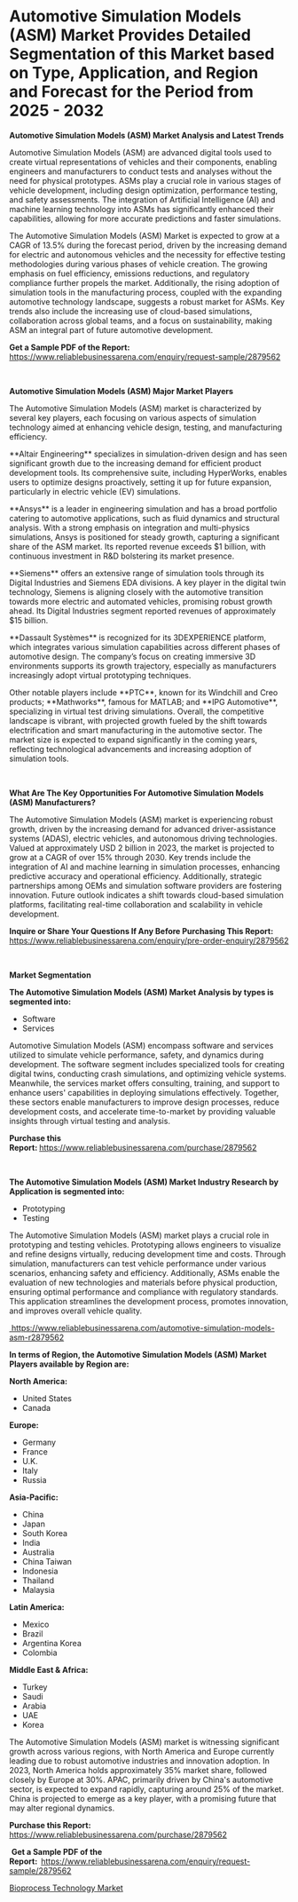 <p><h1>Automotive Simulation Models (ASM) Market Provides Detailed Segmentation of this Market based on Type, Application, and Region and Forecast for the Period from 2025 - 2032</h1></p><p><strong>Automotive Simulation Models (ASM) Market Analysis and Latest Trends</strong></p>
<p><p>Automotive Simulation Models (ASM) are advanced digital tools used to create virtual representations of vehicles and their components, enabling engineers and manufacturers to conduct tests and analyses without the need for physical prototypes. ASMs play a crucial role in various stages of vehicle development, including design optimization, performance testing, and safety assessments. The integration of Artificial Intelligence (AI) and machine learning technology into ASMs has significantly enhanced their capabilities, allowing for more accurate predictions and faster simulations.</p><p>The Automotive Simulation Models (ASM) Market is expected to grow at a CAGR of 13.5% during the forecast period, driven by the increasing demand for electric and autonomous vehicles and the necessity for effective testing methodologies during various phases of vehicle creation. The growing emphasis on fuel efficiency, emissions reductions, and regulatory compliance further propels the market. Additionally, the rising adoption of simulation tools in the manufacturing process, coupled with the expanding automotive technology landscape, suggests a robust market for ASMs. Key trends also include the increasing use of cloud-based simulations, collaboration across global teams, and a focus on sustainability, making ASM an integral part of future automotive development.</p></p>
<p><strong>Get a Sample PDF of the Report:&nbsp;</strong> <a href="https://www.reliablebusinessarena.com/enquiry/request-sample/2879562?utm_campaign=3168&utm_medium=2&utm_source=Github&utm_content=ia&utm_term=12032025&utm_id=automotive-simulation-models-asm">https://www.reliablebusinessarena.com/enquiry/request-sample/2879562</a></p>
<p>&nbsp;</p>
<p><strong>Automotive Simulation Models (ASM) Major Market Players</strong></p>
<p><p>The Automotive Simulation Models (ASM) market is characterized by several key players, each focusing on various aspects of simulation technology aimed at enhancing vehicle design, testing, and manufacturing efficiency. </p><p>**Altair Engineering** specializes in simulation-driven design and has seen significant growth due to the increasing demand for efficient product development tools. Its comprehensive suite, including HyperWorks, enables users to optimize designs proactively, setting it up for future expansion, particularly in electric vehicle (EV) simulations.</p><p>**Ansys** is a leader in engineering simulation and has a broad portfolio catering to automotive applications, such as fluid dynamics and structural analysis. With a strong emphasis on integration and multi-physics simulations, Ansys is positioned for steady growth, capturing a significant share of the ASM market. Its reported revenue exceeds $1 billion, with continuous investment in R&D bolstering its market presence.</p><p>**Siemens** offers an extensive range of simulation tools through its Digital Industries and Siemens EDA divisions. A key player in the digital twin technology, Siemens is aligning closely with the automotive transition towards more electric and automated vehicles, promising robust growth ahead. Its Digital Industries segment reported revenues of approximately $15 billion.</p><p>**Dassault Systèmes** is recognized for its 3DEXPERIENCE platform, which integrates various simulation capabilities across different phases of automotive design. The company’s focus on creating immersive 3D environments supports its growth trajectory, especially as manufacturers increasingly adopt virtual prototyping techniques.</p><p>Other notable players include **PTC**, known for its Windchill and Creo products; **Mathworks**, famous for MATLAB; and **IPG Automotive**, specializing in virtual test driving simulations. Overall, the competitive landscape is vibrant, with projected growth fueled by the shift towards electrification and smart manufacturing in the automotive sector. The market size is expected to expand significantly in the coming years, reflecting technological advancements and increasing adoption of simulation tools.</p></p>
<p>&nbsp;</p>
<p><strong>What Are The Key Opportunities For Automotive Simulation Models (ASM) Manufacturers?</strong></p>
<p><p>The Automotive Simulation Models (ASM) market is experiencing robust growth, driven by the increasing demand for advanced driver-assistance systems (ADAS), electric vehicles, and autonomous driving technologies. Valued at approximately USD 2 billion in 2023, the market is projected to grow at a CAGR of over 15% through 2030. Key trends include the integration of AI and machine learning in simulation processes, enhancing predictive accuracy and operational efficiency. Additionally, strategic partnerships among OEMs and simulation software providers are fostering innovation. Future outlook indicates a shift towards cloud-based simulation platforms, facilitating real-time collaboration and scalability in vehicle development.</p></p>
<p><strong>Inquire or Share Your Questions If Any Before Purchasing This Report:</strong> <a href="https://www.reliablebusinessarena.com/enquiry/pre-order-enquiry/2879562?utm_campaign=3168&utm_medium=2&utm_source=Github&utm_content=ia&utm_term=12032025&utm_id=automotive-simulation-models-asm">https://www.reliablebusinessarena.com/enquiry/pre-order-enquiry/2879562</a></p>
<p>&nbsp;</p>
<p><strong>Market Segmentation</strong></p>
<p><strong>The Automotive Simulation Models (ASM) Market Analysis by types is segmented into:</strong></p>
<p><ul><li>Software</li><li>Services</li></ul></p>
<p><p>Automotive Simulation Models (ASM) encompass software and services utilized to simulate vehicle performance, safety, and dynamics during development. The software segment includes specialized tools for creating digital twins, conducting crash simulations, and optimizing vehicle systems. Meanwhile, the services market offers consulting, training, and support to enhance users' capabilities in deploying simulations effectively. Together, these sectors enable manufacturers to improve design processes, reduce development costs, and accelerate time-to-market by providing valuable insights through virtual testing and analysis.</p></p>
<p><strong>Purchase this Report:&nbsp;</strong><a href="https://www.reliablebusinessarena.com/purchase/2879562?utm_campaign=3168&utm_medium=2&utm_source=Github&utm_content=ia&utm_term=12032025&utm_id=automotive-simulation-models-asm">https://www.reliablebusinessarena.com/purchase/2879562</a></p>
<p>&nbsp;</p>
<p><strong>The Automotive Simulation Models (ASM) Market Industry Research by Application is segmented into:</strong></p>
<p><ul><li>Prototyping</li><li>Testing</li></ul></p>
<p><p>The Automotive Simulation Models (ASM) market plays a crucial role in prototyping and testing vehicles. Prototyping allows engineers to visualize and refine designs virtually, reducing development time and costs. Through simulation, manufacturers can test vehicle performance under various scenarios, enhancing safety and efficiency. Additionally, ASMs enable the evaluation of new technologies and materials before physical production, ensuring optimal performance and compliance with regulatory standards. This application streamlines the development process, promotes innovation, and improves overall vehicle quality.</p></p>
<p><a href="https://www.reliablebusinessarena.com/automotive-simulation-models-asm-r2879562?utm_campaign=3168&utm_medium=2&utm_source=Github&utm_content=ia&utm_term=12032025&utm_id=automotive-simulation-models-asm">&nbsp;https://www.reliablebusinessarena.com/automotive-simulation-models-asm-r2879562</a></p>
<p><strong>In terms of Region, the Automotive Simulation Models (ASM) Market Players available by Region are:</strong></p>
<p>
    <p> <strong> North America: </strong>
        <ul>
            <li>United States</li>
            <li>Canada</li>
        </ul>
        </p> 
    <p> <strong> Europe: </strong>
        <ul>
            <li>Germany</li>
            <li>France</li>
            <li>U.K.</li>
            <li>Italy</li>
            <li>Russia</li>
        </ul>
        </p> 
    <p> <strong> Asia-Pacific: </strong>
        <ul>
            <li>China</li>
            <li>Japan</li>
            <li>South Korea</li>
            <li>India</li>
            <li>Australia</li>
            <li>China Taiwan</li>
            <li>Indonesia</li>
            <li>Thailand</li>
            <li>Malaysia</li>
        </ul>
        </p> 
    <p> <strong> Latin America: </strong>
        <ul>
            <li>Mexico</li>
            <li>Brazil</li>
            <li>Argentina Korea</li>
            <li>Colombia</li>
        </ul>
        </p> 
    <p> <strong> Middle East & Africa: </strong>
        <ul>
            <li>Turkey</li>
            <li>Saudi</li>
            <li>Arabia</li>
            <li>UAE</li>
            <li>Korea</li>
        </ul>
    </p>
    </p>
<p><p>The Automotive Simulation Models (ASM) market is witnessing significant growth across various regions, with North America and Europe currently leading due to robust automotive industries and innovation adoption. In 2023, North America holds approximately 35% market share, followed closely by Europe at 30%. APAC, primarily driven by China's automotive sector, is expected to expand rapidly, capturing around 25% of the market. China is projected to emerge as a key player, with a promising future that may alter regional dynamics.</p></p>
<p><strong>Purchase this Report: </strong><a href="https://www.reliablebusinessarena.com/purchase/2879562?utm_campaign=3168&utm_medium=2&utm_source=Github&utm_content=ia&utm_term=12032025&utm_id=automotive-simulation-models-asm">https://www.reliablebusinessarena.com/purchase/2879562</a></p>
<p>&nbsp;<strong>Get a Sample PDF of the Report:&nbsp;&nbsp;</strong><a href="https://www.reliablebusinessarena.com/enquiry/request-sample/2879562?utm_campaign=3168&utm_medium=2&utm_source=Github&utm_content=ia&utm_term=12032025&utm_id=automotive-simulation-models-asm">https://www.reliablebusinessarena.com/enquiry/request-sample/2879562</a></p>
<p><strong></strong></p>
<p><p><a href="https://github.com/salodipura00/Market-Research-Report-List-1/blob/main/bioprocess-technology-market.md?utm_campaign=3168&utm_medium=2&utm_source=Github&utm_content=ia&utm_term=12032025&utm_id=automotive-simulation-models-asm">Bioprocess Technology Market</a></p></p>